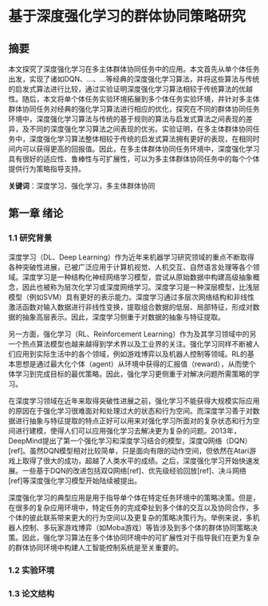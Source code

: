 # 基于深度强化学习的群体协同策略研究

## 摘要

本文探究了深度强化学习在多主体群体协同任务中的应用。本文首先从单个体任务出发，实现了诸如DQN、…、…等经典的深度强化学习算法，并将这些算法与传统的启发式算法进行比较，通过实验证明深度强化学习算法相较于传统算法的优越性。随后，本文将单个体任务实验环境拓展到多个体任务实验环境，并针对多主体群体协同任务对经典的强化学习算法进行相应的优化，探究在不同的群体协同任务环境中，深度强化学习算法与传统的基于规则的算法与启发式算法之间表现的差异，及不同的深度强化学习算法之间表现的优劣。实验证明，在多主体群体协同任务中，深度强化学习算法整体相较于传统的启发式算法拥有更好的表现，在相同时间内可以获得更高的回报值。因此，在多主体群体协同任务环境中，深度强化学习具有很好的适应性、鲁棒性与可扩展性，可以为多主体群体协同任务中的每个个体提供行为策略指导支持。

**关键词**：深度学习、强化学习，多主体群体协同



## 第一章 绪论

### 1.1 研究背景

深度学习（DL、Deep Learning）作为近年来机器学习研究领域的重点不断取得各种突破性进展，已被广泛应用于计算机视觉、人机交互、自然语言处理等各个领域。深度学习是一种结构化神经网络学习模型，尝试从原始数据中构建高级抽象概念，因此也被称为层次化学习或深度网络学习。深度学习是一种深层模型，比浅层模型（例如SVM）具有更好的表示能力。深度学习通过多层次网络结构和非线性激活函数对输入数据进行非线性变换，提取组合数据的低层、局部特征，形成对数据的抽象高层表示。因此，深度学习侧重于对数据的抽象与特征提取。

另一方面，强化学习（RL、Reinforcement Learning）作为及其学习领域中的另一个热点算法模型也越来越得到学术界以及工业界的关注。强化学习同样不断被人们应用到实际生活中的各个领域，例如游戏博弈以及机器人控制等领域。RL的基本思想是通过最大化个体（agent）从环境中获得的汇报值（reward），从而使个体学习到完成目标的最优策略。因此，强化学习更侧重于对解决问题所需策略的学习。

在深度学习领域在近年来取得突破性进展之前，强化学习不能获得大规模实际应用的原因在于强化学习很难面对和处理过大的状态和行为空间。而深度学习善于对数据进行抽象与特征提取的特点正好可以用来对强化学习所面对的复杂状态和行为空间进行建模，使得人们可以应用强化学习去解决更为复杂的问题。2013年，DeepMind提出了第一个强化学习和深度学习结合的模型，深度Q网络（DQN）[ref]。虽然DQN模型相对比较简单，只是面向有限的动作空间，但依然在Atari游戏上取得了很大的成功，超越了人类水平的成绩。之后，深度强化学习开始快速发展。一些基于DQN的改进包括双Q网络[ref]、优先级经验回放[ref]、决斗网络[ref]等深度强化学习模型开始陆续被提出。

深度强化学习的典型应用是用于指导单个体在特定任务环境中的策略决策。但是，在很多的复杂应用环境中，特定任务的完成牵扯到多个体的交互以及协同合作，多个体的彼此联系带来更大的行为空间以及更复杂的策略决策行为。举例来说，多机器人控制、多玩家游戏博弈（如Moba游戏）等皆涉及到多个体的群体协同策略决策。因此，强化学习算法在多个体协同环境中的可扩展性对于指导我们在更为复杂的群体协同环境中构建人工智能控制系统是至关重要的。

### 1.2 实验环境

### 1.3 论文结构





